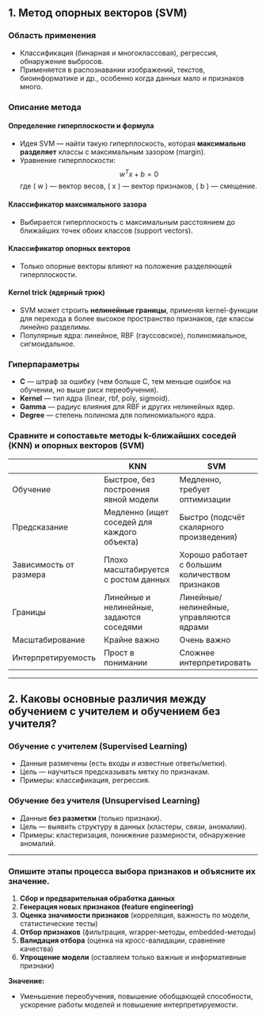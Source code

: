## 1. Метод опорных векторов (SVM)

### Область применения
- Классификация (бинарная и многоклассовая), регрессия, обнаружение выбросов.
- Применяется в распознавании изображений, текстов, биоинформатике и др., особенно когда данных мало и признаков много.

### Описание метода

#### Определение гиперплоскости и формула
- Идея SVM — найти такую гиперплоскость, которая **максимально разделяет** классы с максимальным зазором (margin).
- Уравнение гиперплоскости:
  $$
  w^T x + b = 0
  $$
  где \( w \) — вектор весов, \( x \) — вектор признаков, \( b \) — смещение.

#### Классификатор максимального зазора
- Выбирается гиперплоскость с максимальным расстоянием до ближайших точек обоих классов (support vectors).

#### Классификатор опорных векторов
- Только опорные векторы влияют на положение разделяющей гиперплоскости.

#### Kernel trick (ядерный трюк)
- SVM может строить **нелинейные границы**, применяя kernel-функции для перехода в более высокое пространство признаков, где классы линейно разделимы.
- Популярные ядра: линейное, RBF (гауссовское), полиномиальное, сигмоидальное.

### Гиперпараметры
- **C** — штраф за ошибку (чем больше C, тем меньше ошибок на обучении, но выше риск переобучения).
- **Kernel** — тип ядра (linear, rbf, poly, sigmoid).
- **Gamma** — радиус влияния для RBF и других нелинейных ядер.
- **Degree** — степень полинома для полиномиального ядра.

### Сравните и сопоставьте методы k-ближайших соседей (KNN) и опорных векторов (SVM)
|                       | **KNN**                                           | **SVM**                                      |
|-----------------------|---------------------------------------------------|----------------------------------------------|
| Обучение              | Быстрое, без построения явной модели              | Медленно, требует оптимизации                |
| Предсказание          | Медленно (ищет соседей для каждого объекта)       | Быстро (подсчёт скалярного произведения)     |
| Зависимость от размера| Плохо масштабируется с ростом данных              | Хорошо работает с большим количеством признаков |
| Границы               | Линейные и нелинейные, задаются соседями          | Линейные/нелинейные, управляются ядрами      |
| Масштабирование       | Крайне важно                                      | Очень важно                                 |
| Интерпретируемость    | Прост в понимании                                 | Сложнее интерпретировать                     |

---

## 2. Каковы основные различия между обучением с учителем и обучением без учителя?

### Обучение с учителем (Supervised Learning)
- Данные размечены (есть входы и известные ответы/метки).
- Цель — научиться предсказывать метку по признакам.
- Примеры: классификация, регрессия.

### Обучение без учителя (Unsupervised Learning)
- Данные **без разметки** (только признаки).
- Цель — выявить структуру в данных (кластеры, связи, аномалии).
- Примеры: кластеризация, понижение размерности, обнаружение аномалий.

---

### Опишите этапы процесса выбора признаков и объясните их значение.

1. **Сбор и предварительная обработка данных**
2. **Генерация новых признаков (feature engineering)**
3. **Оценка значимости признаков** (корреляция, важность по модели, статистические тесты)
4. **Отбор признаков** (фильтрация, wrapper-методы, embedded-методы)
5. **Валидация отбора** (оценка на кросс-валидации, сравнение качества)
6. **Упрощение модели** (оставляем только важные и информативные признаки)

**Значение:**  
- Уменьшение переобучения, повышение обобщающей способности, ускорение работы моделей и повышение интерпретируемости.
